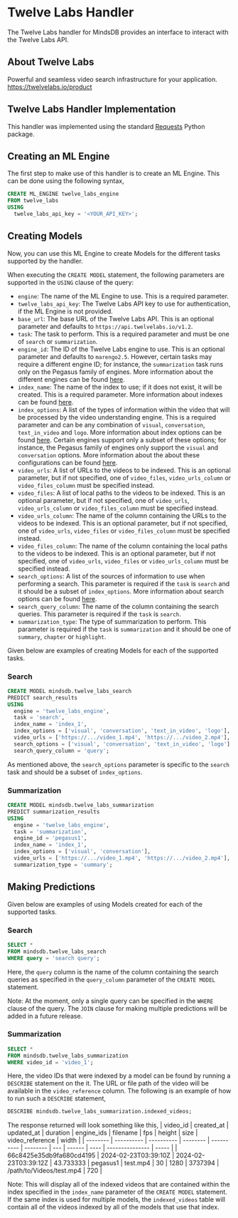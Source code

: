 # Twelve Labs Handler

The Twelve Labs handler for MindsDB provides an interface to interact with the Twelve Labs API.

## About Twelve Labs
Powerful and seamless video search infrastructure for your application. 
<br>
https://twelvelabs.io/product

## Twelve Labs Handler Implementation

This handler was implemented using the standard [Requests](https://github.com/psf/requests) Python package.

## Creating an ML Engine

The first step to make use of this handler is to create an ML Engine. This can be done using the following syntax,
```sql
CREATE ML_ENGINE twelve_labs_engine
FROM twelve_labs
USING
  twelve_labs_api_key = '<YOUR_API_KEY>';
```

## Creating Models

Now, you can use this ML Engine to create Models for the different tasks supported by the handler. 

When executing the `CREATE MODEL` statement, the following parameters are supported in the `USING` clause of the query:
- `engine`: The name of the ML Engine to use. This is a required parameter.
- `twelve_labs_api_key`: The Twelve Labs API key to use for authentication, if the ML Engine is not provided.
- `base_url`: The base URL of the Twelve Labs API. This is an optional parameter and defaults to `https://api.twelvelabs.io/v1.2`. 
- `task`: The task to perform. This is a required parameter and must be one of `search` or `summarization`.
- `engine_id`: The ID of the Twelve Labs engine to use. This is an optional parameter and defaults to `marengo2.5`. However, certain tasks may require a different engine ID; for instance, the `summarization` task runs only on the Pegasus family of engines. More information about the different engines can be found [here](https://docs.twelvelabs.io/v1.2/docs/engine-options).
- `index_name`: The name of the index to use; if it does not exist, it will be created. This is a required parameter. More information about indexes can be found [here](https://docs.twelvelabs.io/docs/create-indexes).
- `index_options`: A list of the types of information within the video that will be processed by the video understanding engine. This is a required parameter and can be any combination of `visual`, `conversation`, `text_in_video` and `logo`. More information about index options can be found [here](https://docs.twelvelabs.io/docs/indexing-options). Certain engines support only a subset of these options; for instance, the Pegasus family of engines only support the `visual` and `conversation` options. More information about the about these configurations can be found [here](https://docs.twelvelabs.io/v1.2/docs/create-indexes).
- `video_urls`: A list of URLs to the videos to be indexed. This is an optional parameter, but if not specified, one of `video_files`, `video_urls_column` or `video_files_column` must be specified instead.
- `video_files`: A list of local paths to the videos to be indexed. This is an optional parameter, but if not specified, one of `video_urls`, `video_urls_column` or `video_files_column` must be specified instead.
- `video_urls_column`: The name of the column containing the URLs to the videos to be indexed. This is an optional parameter, but if not specified, one of `video_urls`, `video_files` or `video_files_column` must be specified instead.
- `video_files_column`: The name of the column containing the local paths to the videos to be indexed. This is an optional parameter, but if not specified, one of `video_urls`, `video_files` or `video_urls_column` must be specified instead.
- `search_options`: A list of the sources of information to use when performing a search. This parameter is required if the `task` is `search` and it should be a subset of `index_options`. More information about search options can be found [here](https://docs.twelvelabs.io/docs/search-options).
- `search_query_column`: The name of the column containing the search queries. This parameter is required if the `task` is `search`.
- `summarization_type`: The type of summarization to perform. This parameter is required if the `task` is `summarization` and it should be one of `summary`, `chapter` or `highlight`.

Given below are examples of creating Models for each of the supported tasks.

### Search
```sql
CREATE MODEL mindsdb.twelve_labs_search
PREDICT search_results
USING
  engine = 'twelve_labs_engine',
  task = 'search',
  index_name = 'index_1',
  index_options = ['visual', 'conversation', 'text_in_video', 'logo'],
  video_urls = ['https://.../video_1.mp4', 'https://.../video_2.mp4'],
  search_options = ['visual', 'conversation', 'text_in_video', 'logo']
  search_query_column = 'query';
```

As mentioned above, the `search_options` parameter is specific to the `search` task and should be a subset of `index_options`.

### Summarization

```sql
CREATE MODEL mindsdb.twelve_labs_summarization
PREDICT summarization_results
USING
  engine = 'twelve_labs_engine',
  task = 'summarization',
  engine_id = 'pegasus1',
  index_name = 'index_1',
  index_options = ['visual', 'conversation'],
  video_urls = ['https://.../video_1.mp4', 'https://.../video_2.mp4'],
  summarization_type = 'summary';
```

## Making Predictions

Given below are examples of using Models created for each of the supported tasks.


### Search
```sql
SELECT *
FROM mindsdb.twelve_labs_search
WHERE query = 'search query';
```

Here, the `query` column is the name of the column containing the search queries as specified in the `query_column` parameter of the `CREATE MODEL` statement.

Note: At the moment, only a single query can be specified in the `WHERE` clause of the query. The `JOIN` clause for making multiple predictions will be added in a future release.

### Summarization


```sql
SELECT *
FROM mindsdb.twelve_labs_summarization
WHERE video_id = 'video_1';
```

Here, the video IDs that were indexed by a model can be found by running a `DESCRIBE` statement on the it. The URL or file path of the video will be available in the `video_reference` column. The following is an example of how to run such a `DESCRIBE` statement,
```sql
DESCRIBE mindsdb.twelve_labs_summarization.indexed_videos;
```

The response returned will look something like this,
| video_id | created_at | updated_at | duration | engine_ids | filename | fps | height | size | video_reference | width |
| -------- | ---------- | ---------- | -------- | ---------- | -------- | --- | ------ | ---- | --------------- | ----- |
| 66c8425e35db9fa680cd4195 | 2024-02-23T03:39:10Z | 2024-02-23T03:39:12Z | 43.733333 | pegasus1 | test.mp4 | 30 | 1280 | 3737394 | /path/to/Videos/test.mp4 | 720 |

Note: This will display all of the indexed videos that are contained within the index specified in the `index_name` parameter of the `CREATE MODEL` statement. If the same index is used for multiple models, the `indexed_videos` table will contain all of the videos indexed by all of the models that use that index.